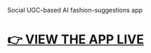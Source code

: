 Social UGC-based AI fashion-suggestions app

# [👉 VIEW THE APP LIVE](https://clementine-christian-byrnes-projects.vercel.app)




<!-- &nbsp; -->

